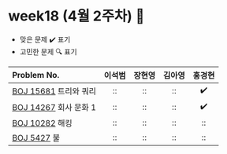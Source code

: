 
# week18 (4월 2주차) :pencil:

- 맞은 문제 :heavy_check_mark: 표기
- 고민한 문제 :mag: 표기


| Problem No.                                                |       이석범       | 장현영 |       김아영       | 홍경현 |
|:-----------------------------------------------------------| :----------------: | :----------------: | :----------------:|:----------------: |
| [BOJ 15681](https://www.acmicpc.net/problem/15681) 트리와 쿼리  |::|::|::|:heavy_check_mark:|
| [BOJ 14267](https://www.acmicpc.net/problem/14267) 회사 문화 1 |::|::|::|:heavy_check_mark:|
| [BOJ 10282](https://www.acmicpc.net/problem/10282) 해킹      |::|::|::|::|
| [BOJ 5427](https://www.acmicpc.net/problem/5427) 불         |::|::|::|::|

